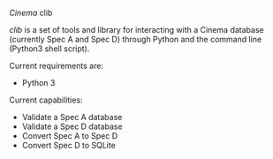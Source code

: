 *Cinema* clib

*clib* is a set of tools and library for interacting with a Cinema database 
(currently Spec A and Spec D) through Python and the command line (Python3
shell script).

Current requirements are:
- Python 3

Current capabilities:
- Validate a Spec A database
- Validate a Spec D database
- Convert Spec A to Spec D
- Convert Spec D to SQLite
